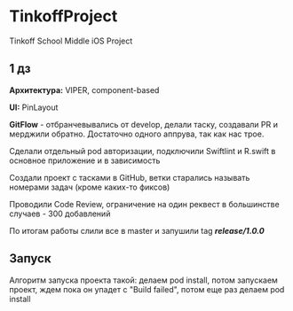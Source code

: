 # TinkoffProject
Tinkoff School Middle iOS Project

## 1 дз
**Архитектура:** VIPER, component-based

**UI:** PinLayout

**GitFlow** - отбранчевывались от develop, делали таску, создавали PR и мерджили обратно. Достаточно одного аппрува, так как нас трое.


Сделали отдельный pod авторизации, подключили Swiftlint и R.swift в основное приложение и в зависимость

Создали проект с тасками в GitHub, ветки старались называть номерами задач (кроме каких-то фиксов)

Проводили Code Review, ограничение на один реквест в большинстве случаев - 300 добавлений

По итогам работы слили все в master и запушили tag ***release/1.0.0***

## Запуск
Алгоритм запуска проекта такой: делаем pod install, потом запускаем проект, ждем пока он упадет с "Build failed", потом еще раз делаем pod install
